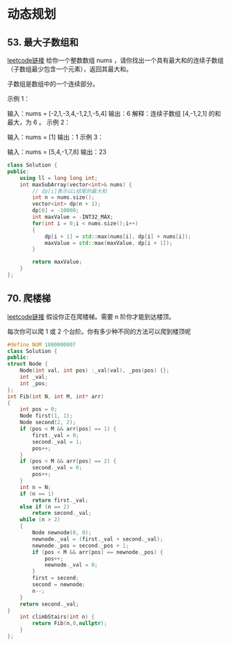# 动态规划

## 53. 最大子数组和


[leetcode链接](https://leetcode.cn/problems/maximum-subarray/)
给你一个整数数组 nums ，请你找出一个具有最大和的连续子数组（子数组最少包含一个元素），返回其最大和。

子数组是数组中的一个连续部分。

 

示例 1：

输入：nums = [-2,1,-3,4,-1,2,1,-5,4]
输出：6
解释：连续子数组 [4,-1,2,1] 的和最大，为 6 。
示例 2：

输入：nums = [1]
输出：1
示例 3：

输入：nums = [5,4,-1,7,8]
输出：23

```cpp
class Solution {
public:
    using ll = long long int;
    int maxSubArray(vector<int>& nums) {
        // dp[i]表示以i结尾的最大和 
        int n = nums.size();
        vector<int> dp(n + 1);
        dp[0] = -10000;
        int maxValue = -INT32_MAX;
        for(int i = 0;i < nums.size();i++)
        {
            dp[i + 1] = std::max(nums[i], dp[i] + nums[i]);
            maxValue = std::max(maxValue, dp[i + 1]);
        }

        return maxValue;
    }
};
```
## 70. 爬楼梯

[leetcode链接](https://leetcode.cn/problems/climbing-stairs/description/)
假设你正在爬楼梯。需要 n 阶你才能到达楼顶。

每次你可以爬 1 或 2 个台阶。你有多少种不同的方法可以爬到楼顶呢

```cpp
#define NUM 1000000007
class Solution {
public:
struct Node {
	Node(int val, int pos) :_val(val), _pos(pos) {};
	int _val;
	int _pos;
};
int Fib(int N, int M, int* arr)
{
	int pos = 0;
	Node first(1, 1);
	Node second(2, 2);
	if (pos < M && arr[pos] == 1) {
		first._val = 0;
		second._val = 1;
		pos++;
	}
	if (pos < M && arr[pos] == 2) {
		second._val = 0;
		pos++;
	}
	int n = N;
	if (n == 1)
		return first._val;
	else if (n == 2)
		return second._val;
	while (n > 2)
	{
		Node newnode(0, 0);
		newnode._val = (first._val + second._val);
		newnode._pos = second._pos + 1;
		if (pos < M && arr[pos] == newnode._pos) {
			pos++;
			newnode._val = 0;
		}
		first = second;
		second = newnode;
		n--;
	}
	return second._val;
}
    int climbStairs(int n) {
        return Fib(n,0,nullptr);
    }
};
```